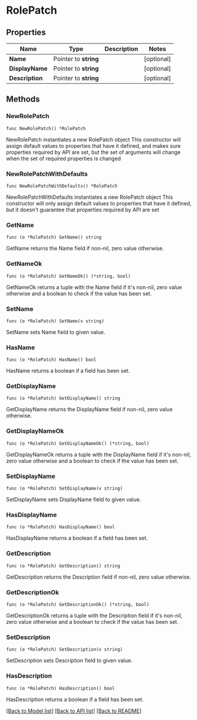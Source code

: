 # RolePatch

## Properties

Name | Type | Description | Notes
------------ | ------------- | ------------- | -------------
**Name** | Pointer to **string** |  | [optional] 
**DisplayName** | Pointer to **string** |  | [optional] 
**Description** | Pointer to **string** |  | [optional] 

## Methods

### NewRolePatch

`func NewRolePatch() *RolePatch`

NewRolePatch instantiates a new RolePatch object
This constructor will assign default values to properties that have it defined,
and makes sure properties required by API are set, but the set of arguments
will change when the set of required properties is changed

### NewRolePatchWithDefaults

`func NewRolePatchWithDefaults() *RolePatch`

NewRolePatchWithDefaults instantiates a new RolePatch object
This constructor will only assign default values to properties that have it defined,
but it doesn't guarantee that properties required by API are set

### GetName

`func (o *RolePatch) GetName() string`

GetName returns the Name field if non-nil, zero value otherwise.

### GetNameOk

`func (o *RolePatch) GetNameOk() (*string, bool)`

GetNameOk returns a tuple with the Name field if it's non-nil, zero value otherwise
and a boolean to check if the value has been set.

### SetName

`func (o *RolePatch) SetName(v string)`

SetName sets Name field to given value.

### HasName

`func (o *RolePatch) HasName() bool`

HasName returns a boolean if a field has been set.

### GetDisplayName

`func (o *RolePatch) GetDisplayName() string`

GetDisplayName returns the DisplayName field if non-nil, zero value otherwise.

### GetDisplayNameOk

`func (o *RolePatch) GetDisplayNameOk() (*string, bool)`

GetDisplayNameOk returns a tuple with the DisplayName field if it's non-nil, zero value otherwise
and a boolean to check if the value has been set.

### SetDisplayName

`func (o *RolePatch) SetDisplayName(v string)`

SetDisplayName sets DisplayName field to given value.

### HasDisplayName

`func (o *RolePatch) HasDisplayName() bool`

HasDisplayName returns a boolean if a field has been set.

### GetDescription

`func (o *RolePatch) GetDescription() string`

GetDescription returns the Description field if non-nil, zero value otherwise.

### GetDescriptionOk

`func (o *RolePatch) GetDescriptionOk() (*string, bool)`

GetDescriptionOk returns a tuple with the Description field if it's non-nil, zero value otherwise
and a boolean to check if the value has been set.

### SetDescription

`func (o *RolePatch) SetDescription(v string)`

SetDescription sets Description field to given value.

### HasDescription

`func (o *RolePatch) HasDescription() bool`

HasDescription returns a boolean if a field has been set.


[[Back to Model list]](../README.md#documentation-for-models) [[Back to API list]](../README.md#documentation-for-api-endpoints) [[Back to README]](../README.md)


